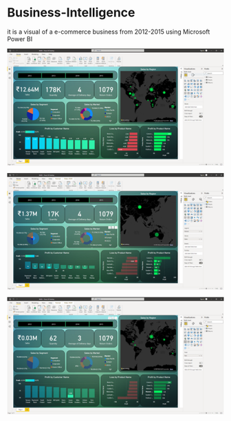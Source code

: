# Business-Intelligence
it is a visual of a e-commerce business from 2012-2015 using Microsoft Power BI


![](main_img1.PNG)

![](main_img2.PNG)

![](main_img3.PNG)

